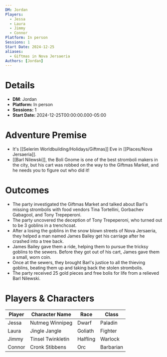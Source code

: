 ```yaml
---
DM: Jordan
Players:
  - Jessa
  - Laura
  - Jimmy
  - Connor
Platform: In person
Sessions: 1
Start Date: 2024-12-25
aliases:
  - Giftmas in Nova Jersaeria
Authors: [Jordan]
---
```

# Details
- **DM**: Jordan
- **Platform:** In person
- **Sessions:** 1
- **Start Date:** 2024-12-25T00:00:00.000-05:00

# Adventure Premise
- It's [[Selerim Worldbuilding/Holidays/Giftmas]] Eve in [[Places/Nova Jersaeria]]. 
- [[Barl Nilewski]], the Boli Gnome is one of the best stromboli makers in the city, but his cart was robbed on the way to the Giftmas Market, and he needs you to figure out who did it!
# Outcomes
- The party investigated the Giftmas Market and talked about Barl's missing strombolis with food vendors Tina Tortellini, Gorbachev Gabagool, and Tony Trepeperoni.
- The party uncovered the deception of Tony Trepeperoni, who turned out to be 3 goblins in a trenchcoat.
- After a losing the goblins in the snow blown streets of Nova Jersaeria, they helped a man named James Bailey get his carriage after he crashed into a tree back.
- James Bailey gave them a ride, helping them to pursue the tricksy goblins to the sewers. Before they got out of his cart, James gave them a small, worn coin.
- Once at the sewers, they brought Barl's justice to all the thieving goblins, beating them up and taking back the stolen strombolis.
- The party received 25 gold pieces and free bolis for life from a relieved Barl Nilewski.

# Players & Characters
| Player              | Character Name    | Race     | Class     |
| ------------------- | ----------------- | -------- | --------- |
| Jessa | Nutmeg Winnipeg   | Dwarf    | Paladin   |
| Laura | Jingle Jangle     | Goliath  | Fighter   |
| Jimmy | Tinsel Twinkletin | Halfling | Warlock   |
| Connor | Cronk Stibbens    | Orc      | Barbarian |


